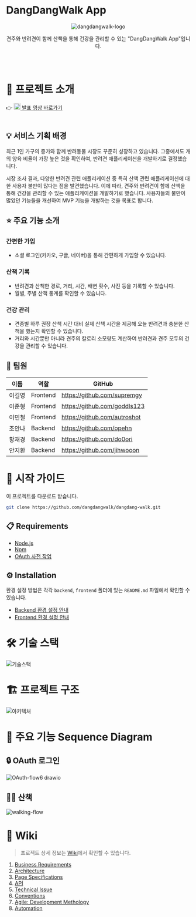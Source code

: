 # DangDangWalk App

<p align="center">
  <img src="https://github.com/jihwooon/dangdang-walk/assets/71831926/eb7dcd0a-7808-4597-9b8c-b8bd962e0868" alt="dangdangwalk-logo">
</p>

<p align="center"> 견주와 반려견이 함께 산책을 통해 건강을 관리할 수 있는 "DangDangWalk App"​입니다. </p>
<br><br>

# 🎯 프로젝트 소개

👉 <a href="https://youtu.be/wcczysMP-lo?si=FqYNWPWIGU9U33Pq"><img alt="youtube" src="https://github.com/dangdangwalk/dangdang-walk/assets/71831926/4ec6e31f-f2dc-460d-b25a-db623d9cbbdc" width="18"> 발표 영상 바로가기</a>
<br><br>

## 💡 서비스 기획 배경

최근 1인 가구의 증가와 함께 반려동물 시장도 꾸준히 성장하고 있습니다. 그중에서도 개의 양육 비율이 가장 높은 것을 확인하여, 반려견 애플리케이션을 개발하기로 결정했습니다.

시장 조사 결과, 다양한 반려견 관련 애플리케이션 중 특히 산책 관련 애플리케이션에 대한 사용자 불만이 많다는 점을 발견했습니다. 이에 따라, 견주와 반려견이 함께 산책을 통해 건강을 관리할 수 있는 애플리케이션을 개발하기로 했습니다. 사용자들의 불만이 많았던 기능들을 개선하여 MVP 기능을 개발하는 것을 목표로 합니다.

## ⭐ 주요 기능 소개

### 간편한 가입

- 소셜 로그인(카카오, 구글, 네이버)을 통해 간편하게 가입할 수 있습니다.

### 산책 기록

- 반려견과 산책한 경로, 거리, 시간, 배변 횟수, 사진 등을 기록할 수 있습니다.
- 월별, 주별 산책 통계를 확인할 수 있습니다.

### 건강 관리

- 견종별 하루 권장 산책 시간 대비 실제 산책 시간을 제공해 오늘 반려견과 충분한 산책을 했는지 확인할 수 있습니다.
- 거리와 시간뿐만 아니라 견주의 칼로리 소모량도 계산하여 반려견과 견주 모두의 건강을 관리할 수 있습니다.

## 👥 팀원

| 이름   | 역할     | GitHub                       |
| ------ | -------- | ---------------------------- |
| 이길영 | Frontend | https://github.com/supremgy  |
| 이준형 | Frontend | https://github.com/goddls123 |
| 이민철 | Frontend | https://github.com/autroshot |
| 조안나 | Backend  | https://github.com/opehn     |
| 황재경 | Backend  | https://github.com/do0ori    |
| 안지환 | Backend  | https://github.com/jihwooon  |

# 🚀 시작 가이드

이 프로젝트를 다운로드 받습니다.

```bash
git clone https://github.com/dangdangwalk/dangdang-walk.git
```

## 📋 Requirements

- [Node.js](https://nodejs.org/en)
- [Npm](https://www.npmjs.com/)
- [OAuth 사전 작업](https://github.com/jihwooon/dangdang-walk/wiki#oauth-%EC%82%AC%EC%A0%84-%EC%9E%91%EC%97%85)

## ⚙️ Installation

환경 설정 방법은 각각 `backend`, `frontend` 폴더에 있는 `README.md` 파일에서 확인할 수 있습니다.

- [Backend 환경 설정 안내](https://github.com/jihwooon/dangdang-walk/tree/main/backend#readme)
- [Frontend 환경 설정 안내](https://github.com/jihwooon/dangdang-walk/tree/main/frontend#readme)

# 🛠️ 기술 스택

![기술스택](https://github.com/jihwooon/dangdang-walk/assets/71831926/de271659-a9b5-4dfd-91dc-c63d67781f72)

# 🏗️ 프로젝트 구조

![아키텍처](https://github.com/jihwooon/dangdang-walk/assets/68071599/96568db5-1ea5-4f4d-a2df-b5eaa432a250)

# 🔄 주요 기능 Sequence Diagram

## 🔒 OAuth 로그인

![OAuth-flow6 drawio](https://github.com/jihwooon/dangdang-walk/assets/71831926/6e01ccf0-b1f5-4484-be6f-b3b613c10547)

## 🚶‍♂️ 산책

![walking-flow](https://github.com/jihwooon/dangdang-walk/assets/71831926/bc8c6674-2023-4f56-ab1e-16b16963e0ab)

# 📖 Wiki

> 프로젝트 상세 정보는 [Wiki](https://github.com/jihwooon/dangdang-walk/wiki)에서 확인할 수 있습니다.

1. [Business Requirements](https://github.com/jihwooon/dangdang-walk/wiki/1.-Business-Requirements)
2. [Architecture](https://github.com/jihwooon/dangdang-walk/wiki/2.-Architecture)
3. [Page Specifications](https://github.com/jihwooon/dangdang-walk/wiki/3.-Page-Specifications)
4. [API](https://github.com/jihwooon/dangdang-walk/wiki/4.-API)
5. [Technical Issue](https://github.com/jihwooon/dangdang-walk/wiki/5.-Technical-Issue)
6. [Conventions](https://github.com/jihwooon/dangdang-walk/wiki/6.-Conventions)
7. [Agile: Development Methology](https://github.com/jihwooon/dangdang-walk/wiki/7.-Agile:-Development-Methology)
8. [Automation](https://github.com/jihwooon/dangdang-walk/wiki/8.-Automation)
